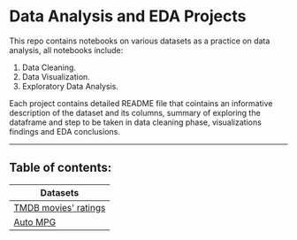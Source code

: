 # Data Analysis and EDA Projects
This repo contains notebooks on various datasets as a practice on data analysis, all notebooks include:

1. Data Cleaning.
2. Data Visualization.
3. Exploratory Data Analysis.

Each project contains detailed README file that cointains an informative description of the dataset and its columns, summary of exploring the dataframe and step to be taken in data cleaning phase, visualizations findings and EDA conclusions.  

---

## Table of contents:
| Datasets |
| ---      |
|[TMDB movies' ratings](/01-TMDB-Movies-Dataset-Analysis)|
|[Auto MPG](/02-Auto-MPG-Dataset-Analysis)|